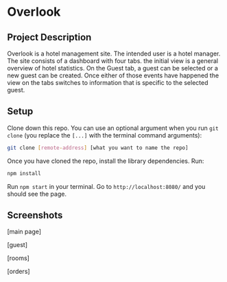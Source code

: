 # Overlook

## Project Description
Overlook is a hotel management site.  The intended user is a hotel manager.  The site consists of a dashboard with four tabs.  the initial view is a general overview of hotel statistics.  On the Guest tab, a guest can be selected or a new guest can be created.  Once either of those events have happened the view on the tabs switches to information that is specific to the selected guest.

## Setup

Clone down this repo.  You can use an optional argument when you run `git clone` (you replace the `[...]` with the terminal command arguments):

```bash
git clone [remote-address] [what you want to name the repo]
```
Once you have cloned the repo, install the library dependencies. Run:

```bash
npm install
```
Run `npm start` in your terminal. Go to `http://localhost:8080/` and you should see the page.


## Screenshots

[main page]

[guest]

[rooms]

[orders]







